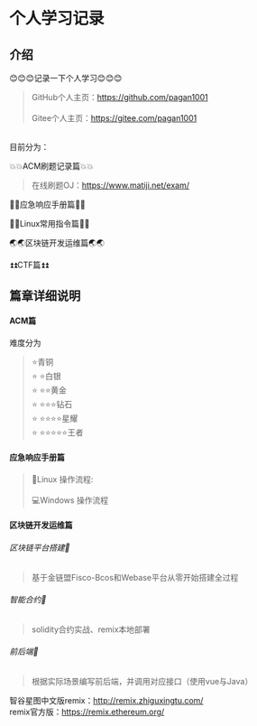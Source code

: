 # 个人学习记录

## 介绍
😊😊😊记录一下个人学习😊😊😊<br>
>GitHub个人主页：https://github.com/pagan1001<br>
<br>Gitee个人主页：https://gitee.com/pagan1001

<br>目前分为：

:boom::boom:ACM刷题记录篇:boom::boom:<br>
>在线刷题OJ：https://www.matiji.net/exam/

:monkey::monkey:应急响应手册篇:monkey::monkey:<br>

:panda_face::panda_face:Linux常用指令篇:panda_face::panda_face:<br>

:earth_asia::earth_asia:区块链开发运维篇:earth_asia::earth_asia:

:arrow_double_up::arrow_double_up:CTF篇:arrow_double_up::arrow_double_up:

## 篇章详细说明
#### ACM篇<br>
难度分为
>:star:青铜<br>
:star: :star:白银<br>
:star: :star::star:黄金<br>
:star: :star::star::star:钻石<br>
:star: :star::star::star::star:星耀<br>
:star: :star::star::star::star::star:王者

#### 应急响应手册篇<br>
>:penguin:Linux 操作流程:<br>
<br>:computer:Windows 操作流程

#### 区块链开发运维篇<br>
###### 区块链平台搭建:fried_shrimp:<br>
>基于金链盟Fisco-Bcos和Webase平台从零开始搭建全过程

###### 智能合约:fried_shrimp:<br>
>solidity合约实战、remix本地部署

###### 前后端:fried_shrimp:<br>
>根据实际场景编写前后端，并调用对应接口（使用vue与Java）

智谷星图中文版remix：http://remix.zhiguxingtu.com/<br>
remix官方版：https://remix.ethereum.org/
